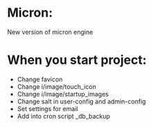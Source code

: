 # Micron:

New version of micron engine

# When you start project:

- Change favicon
- Change i/image/touch_icon
- Change i/image/startup_images
- Change salt in user-config and admin-config
- Set settings for email
- Add into cron script _db_backup
